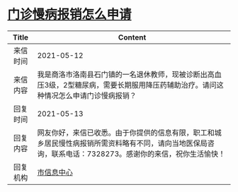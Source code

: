 # <a href="http://www.shangluo.gov.cn/zmhd/ldxxxx.jsp?urltype=leadermail.LeaderMailContentUrl&wbtreeid=1112&leadermailid=7232">门诊慢病报销怎么申请</a>
|Title|Content|
|:---:|---|
|来信时间|2021-05-12|
|来信内容|我是商洛市洛南县石门镇的一名退休教师，现被诊断出高血压3级，2型糖尿病，需要长期服用降压药辅助治疗。请问这种情况怎么申请门诊慢病报销？|
|回复时间|2021-05-13|
|回复内容|网友你好，来信已收悉。由于你提供的信息有限，职工和城乡居民慢性病报销所需资料略有不同，请向当地医保局咨询，联系电话：7328273。感谢你的来信，祝你生活愉快！|
|回复机构|<a href="../../categories/agencies/市信息中心.md">市信息中心</a>|
